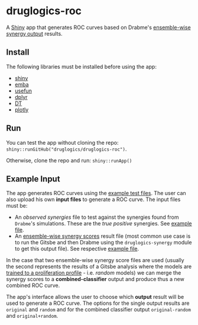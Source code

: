# druglogics-roc

A [Shiny](https://shiny.rstudio.com/) app that generates ROC curves based on Drabme's [ensemble-wise synergy output](https://druglogics.github.io/druglogics-doc/drabme-install.html#drabme-output) results.

## Install

The following libraries must be installed before using the app:

- [shiny](https://cran.r-project.org/web/packages/shiny/index.html)
- [emba](https://cran.r-project.org/web/packages/emba/index.html)
- [usefun](https://cran.r-project.org/web/packages/usefun/index.html)
- [dplyr](https://cran.r-project.org/web/packages/dplyr/index.html)
- [DT](https://cran.r-project.org/web/packages/DT/index.html)
- [plotly](https://github.com/ropensci/plotly)

## Run

You can test the app without cloning the repo: `shiny::runGitHub("druglogics/druglogics-roc")`.

Otherwise, clone the repo and run: `shiny::runApp()`

## Example Input

The app generates ROC curves using the [example test files](https://github.com/druglogics/druglogics-roc/tree/master/examples).
The user can also upload his own **input files** to generate a ROC curve.
The input files must be:

- An *observed synergies* file to test against the synergies found from `Drabme`'s simulations.
These are the *true positive* synergies.
See [example file](https://github.com/druglogics/druglogics-roc/blob/master/examples/observed_synergies).
- An [ensemble-wise synergy scores](https://druglogics.github.io/druglogics-doc/drabme-install.html#drabme-output) result file (most common use case is to run the Gitsbe and then Drabme using the `druglogics-synergy` module to get this output file).
See respective [example file](https://github.com/druglogics/druglogics-roc/blob/master/examples/ensemble_synergies).

In the case that two ensemble-wise synergy score files are used (usually the second represents the results of a Gitsbe analysis where the models are [trained to a proliferation profile](https://druglogics.github.io/druglogics-doc/training-data.html#unperturbed-condition---globaloutput-response) - i.e. *random* models) we can merge the synergy scores to a **combined-classifier** output and produce thus a new combined ROC curve.

The app's interface allows the user to choose which **output** result will be used to generate a ROC curve.
The options for the single output results are `original` and `random` and for the combined classifier output `original-random` and `original+random`.
